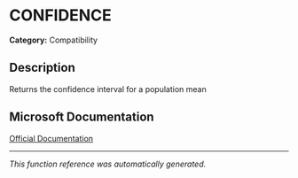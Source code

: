 # CONFIDENCE

**Category:** Compatibility

## Description
Returns the confidence interval for a population mean

## Microsoft Documentation
[Official Documentation](https://support.microsoft.com//en-us/office/confidence-function-75ccc007-f77c-4343-bc14-673642091ad6)

---
*This function reference was automatically generated.*
